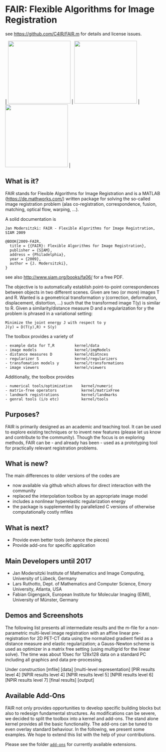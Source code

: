 # FAIR: Flexible Algorithms for Image Registration 
see https://github.com/C4IR/FAIR.m for details and license issues.
    
| <img src="https://github.com/C4IR/FAIR.m/blob/master/pictures/FAIR.jpg"  width="200"  /> | <img src="https://github.com/C4IR/FAIR.m/blob/master/pictures/FAIRm.jpg"  width="200"  /> | <img src="https://github.com/C4IR/FAIR.m/blob/master/pictures/NM4IR.jpg"  width="200"  /> |


## What is it? 
FAIR stands for Flexible Algorithms for Image Registration and is a MATLAB (https://de.mathworks.com/) written package for solving the so-called image registration problem (alas co-registration, correspondence, fusion, matching, optical flow, warping, ...). 

A solid documentation is

    Jan Modersitzki: FAIR - Flexible Algorithms for Image Registration, SIAM 2009

    @BOOK{2009-FAIR,
      title = {{FAIR}: Flexible Algorithms for Image Registration},
      publisher = {SIAM},
      address = {Philadelphia},
      year = {2009},
      author = {J. Modersitzki},
    }
see also http://www.siam.org/books/fa06/ for a free PDF.

The objective is to automatically establish point-to-point correspondences between objects in two different scenes. Given are two (or more) images T and R. Wanted is a geometrical transformation y (correction, deformation, displacement, distortion, ...) such that the transformed image T(y) is similar to R. Given a similarity/distance measure D and a regularization for y  the problem is phrased in a variational setting:

    Minimize the joint energy J with respect to y
    J(y) = D(T(y),R) + S(y)
    
The toolbox provides a variety of 
    
    - example data for T,R         kernel/data
    - image models                 kernel/imgModels
    - distance measures D          kernel/diatnces
    - regularizer S                kernel/regularizers
    - transfomation models y       kernel/transformations
    - image viewers                kernel/viewers
    
Additionally, the toolbox provides

    - numerical tools/optimization    kernel/numeric
    - matrix-free operators           kernel/matrixFree
    - landmark registrations          kernel/landmarks
    - genral tools (i/o etc)          kernel/tools
    

##  Purposes? 
FAIR is primarily designed as an academic and teaching tool. It can be used to explore existing techniques or to invent new features (please let us know and contribute to the community). Though the focus is on exploring methods, FAIR can be - and already has been - used as a prototyping tool for practically relevant registration problems.

## What is new? 
The main differences to older versions of the codes are
- now available via github which allows for direct interaction with the community
- replaced the interpolation toolbox by an appropriate image model
- includes a nonlinear hyperelastic regularization energy
- the package is supplemented by parallelized C versions of otherwise computationally costly mfiles

## What is next?
- Provide even better tools (enhance the pieces)
- Provide add-ons for specific application

## Main Developers until 2017
- Jan Modersitzki Institute of Mathematics and Image Computing, University of Lübeck, Germany
- Lars Ruthotto, Dept. of Mathematics and Computer Science, Emory University, Atlanta, USA
- Fabian Gigengack, European Institute for Molecular Imaging (EIMI), University of Münster, Germany

## Demos and Screenshots 
The following list presents all intermediate results and the m-file for a non-parametric multi-level image registration with an affine linear pre-registration for 2D PET-CT data using the normalized gradient field as a distance measure and elastic regularization; a Gauss-Newton scheme is used as optimizer in a matrix free setting (using multigrid for the linear solve). The time was about 10sec for 128x128 data on a standard PC including all graphics and data pre-processing.

Under construction
[mfile] [data] [multi-level representation] [PIR results level 4] [NPIR results level 4] [NPIR results level 5] [NPIR results level 6] [NPIR results level 7] [final results] [output]


## Available Add-Ons
FAIR not only provides opportunities to develop specific building blocks but also to redesign fundamental structures. As modifications can be severe, we decided to split the toolbox into a kernel and add-ons. The stand alone kernel provides all the basic functionality. The add-ons can be tuned to even overlay standard behaviour. In the following, we present some examples. We hope to extend this list with the help of your contributions.

Please see the folder [`add-ons`](https://github.com/C4IR/FAIR.m/tree/master/add-ons) for currently available extensions.

